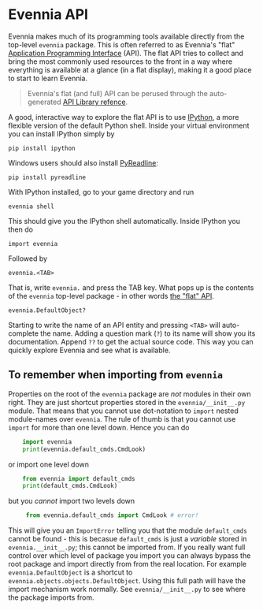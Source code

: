 # Evennia API


Evennia makes much of its programming tools available directly from the top-level `evennia` package. This is often referred to as Evennia's "flat" [Application Programming Interface](https://en.wikipedia.org/wiki/Application_programming_interface) (API). The flat API tries to collect and bring the most commonly used resources to the front in a way where everything is available at a glance (in a flat display), making it a good place to start to learn Evennia.

> Evennia's flat (and full) API can be perused through the auto-generated [API Library refence](github:evennia).

A good, interactive way to explore the flat API is to use [IPython](http://ipython.org/), a more flexible version of the default Python shell. Inside your virtual environment you can install IPython simply by

    pip install ipython

Windows users should also install [PyReadline](http://ipython.org/pyreadline.html):

    pip install pyreadline

With IPython installed, go to your game directory and run

    evennia shell

This should give you the IPython shell automatically. Inside IPython
you then do

    import evennia

Followed by

    evennia.<TAB>

That is, write `evennia.` and press the TAB key. What pops up is the contents of the `evennia` top-level package - in other words [the "flat" API](github:evennia#the-flat-api).

    evennia.DefaultObject?

Starting to write the name of an API entity and pressing `<TAB>` will auto-complete the name. Adding a question mark (`?`) to its name will show you its documentation. Append `??` to get the actual source code. This way you can quickly explore Evennia and see what is available.


## To remember when importing from `evennia`

Properties on the root of the `evennia` package are *not* modules in their own right. They are just  shortcut properties stored in the `evennia/__init__.py` module. That means that you cannot use dot-notation to `import` nested module-names over `evennia`. The rule of thumb is that you cannot use `import` for more than one level down. Hence you can do

```python
    import evennia
    print(evennia.default_cmds.CmdLook)
```

or import one level down

```python
    from evennia import default_cmds
    print(default_cmds.CmdLook)
```

but you *cannot* import two levels down

```python
     from evennia.default_cmds import CmdLook # error!
```

This will give you an `ImportError` telling you that the module `default_cmds` cannot be found - this is becasue `default_cmds` is just a *variable* stored in `evennia.__init__.py`; this cannot be imported from. If you really want full control over which level of package you import you can always bypass the root package and import directly from from the real location. For example `evennia.DefaultObject` is a shortcut to `evennia.objects.objects.DefaultObject`. Using this full path will have the import mechanism work normally. See `evennia/__init__.py` to see where the package imports from.
